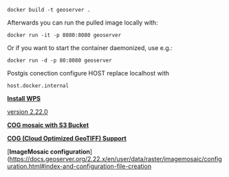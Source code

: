 ```shell
docker build -t geoserver .
```

Afterwards you can run the pulled image locally with:

```shell
docker run -it -p 8080:8080 geoserver
```

Or if you want to start the container daemonized, use e.g.:

```shell
docker run -d -p 80:8080 geoserver
```
Postgis conection
configure HOST replace localhost with

```shell
host.docker.internal 
```

[**Install WPS**](https://docs.geoserver.org/stable/en/user/services/wps/install.html#wps-install)

[version 2.22.0](https://geoserver.org/release/2.22.0/)

[**COG mosaic with S3 Bucket**](https://docs.geoserver.org/2.22.x/en/user/community/cog/update.html)

[**COG (Cloud Optimized GeoTIFF) Support**](https://docs.geoserver.org/latest/en/user/community/cog/cog.html)

[**ImageMosaic configuration**](https://docs.geoserver.org/2.22.x/en/user/data/raster/imagemosaic/configuration.html#index-and-configuration-file-creation

